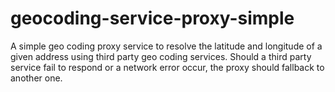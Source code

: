 # geocoding-service-proxy-simple

A simple geo coding proxy service to resolve the latitude and longitude of a given address using third party geo coding services. Should a third party service fail to respond or a network error occur, the proxy should fallback to another one.
